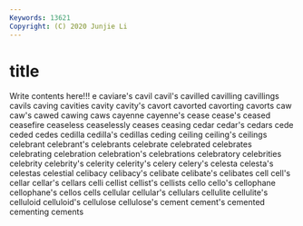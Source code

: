 ```yaml
---
Keywords: 13621
Copyright: (C) 2020 Junjie Li
---
```


# title

Write contents here!!!
e 
caviare's 
cavil 
cavil's
cavilled 
cavilling 
cavillings 
cavils 
caving 
cavities 
cavity 
cavity's 
cavort 
cavorted
cavorting 
cavorts 
caw 
caw's 
cawed 
cawing 
caws 
cayenne 
cayenne's 
cease
cease's 
ceased 
ceasefire 
ceaseless 
ceaselessly 
ceases 
ceasing 
cedar 
cedar's 
cedars
cede 
ceded 
cedes 
cedilla 
cedilla's 
cedillas 
ceding 
ceiling 
ceiling's 
ceilings
celebrant 
celebrant's 
celebrants 
celebrate 
celebrated 
celebrates 
celebrating 
celebration 
celebration's 
celebrations
celebratory 
celebrities 
celebrity 
celebrity's 
celerity 
celerity's 
celery 
celery's 
celesta 
celesta's
celestas 
celestial 
celibacy 
celibacy's 
celibate 
celibate's 
celibates 
cell 
cell's 
cellar
cellar's 
cellars 
celli 
cellist 
cellist's 
cellists 
cello 
cello's 
cellophane 
cellophane's
cellos 
cells 
cellular 
cellular's 
cellulars 
cellulite 
cellulite's 
celluloid 
celluloid's 
cellulose
cellulose's 
cement 
cement's 
cemented 
cementing 
cements 
